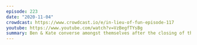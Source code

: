 ```yaml
---
episode: 223
date: "2020-11-04"
crowdcast: https://www.crowdcast.io/e/in-lieu-of-fun-episode-117
youtube: https://www.youtube.com/watch?v=VzBegfTYsBg
summary: Ben & Kate converse amongst themselves after the closing of the polls
---
```


